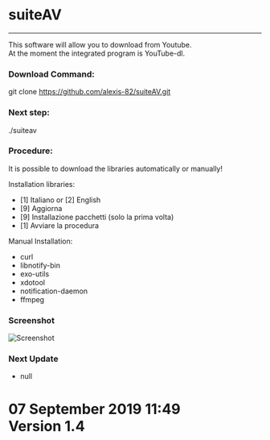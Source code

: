 # **suiteAV**
---
This software will allow you to download from Youtube.  
At the moment the integrated program is YouTube-dl.

### Download Command:
git clone https://github.com/alexis-82/suiteAV.git

### Next step:
./suiteav

### Procedure:
It is possible to download the libraries automatically or manually!

Installation libraries:    
- [1] Italiano or [2] English 
- [9] Aggiorna  
- [9] Installazione pacchetti (solo la prima volta)  
- [1] Avviare la procedura

Manual Installation:

- curl  
- libnotify-bin
- exo-utils
- xdotool
- notification-daemon
- ffmpeg

### Screenshot
![Screenshot](https://funkyimg.com/i/2Wpj3.jpg)

> 
### Next Update

- null

07 September 2019 11:49  
Version 1.4
=======

